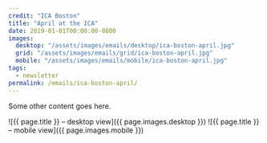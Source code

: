 ```yaml
---
credit: "ICA Boston"
title: "April at the ICA"
date: 2019-01-01T00:00:00-0800
images:
  desktop: "/assets/images/emails/desktop/ica-boston-april.jpg"
  grid: "/assets/images/emails/grid/ica-boston-april.jpg"
  mobile: "/assets/images/emails/mobile/ica-boston-april.jpg"
tags:
  - newsletter
permalink: /emails/ica-boston-april/
---
```

Some other content goes here.

![{{ page.title }} – desktop view]({{ page.images.desktop }})
![{{ page.title }} – mobile view]({{ page.images.mobile }})
